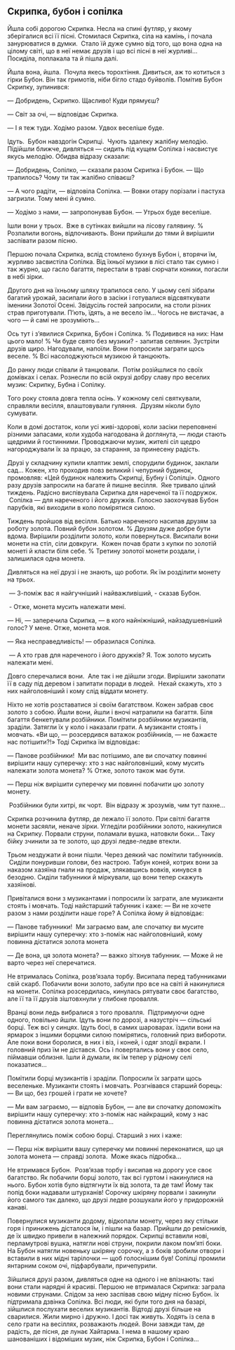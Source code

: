 ## Скрипка, бубон і сопілка

Йшла собі дорогою Скрипка.
Несла на спині футляр, у якому зберігалися всі її пісні.
Стомилася Скрипка, сіла на камінь, і почала занурюватися в думки.
 Стало їй дуже сумно від того, що вона одна на цілому світі, що в неї немає друзів і що всі пісні в неї журливі...
Посиділа, поплакала та й пішла далі.

Йшла вона, йшла.
 Почула якесь торохтіння.
Дивиться, аж то котиться з гірки Бубон.
Він так гримотів, ніби бігло стадо буйволів.
Помітив Бубон Скрипку, зупинився:

— Добридень, Скрипко.
Щасливо! Куди прямуєш?

— Світ за очі, — відповідає Скрипка.

— І я теж туди.
Ходімо разом.
Удвох веселіше буде.

Ідуть.
 Бубон навздогін Скрипці.
 Чують здалеку жалібну мелодію.
Підійшли ближче, дивляться — сидить під кущем Сопілка і насвистує якусь мелодію.
Обидва відразу сказали:

— Добридень, Сопілко, — сказали разом Скрипка і Бубон.
— Що трапилось?
Чому ти так жалібно співаєш?

— А чого радіти, — відповіла Сопілка. — Вовки отару порізали і пастуха загризли.Тому мені й сумно.
— Ходімо з нами, — запропонував Бубон. — Утрьох буде веселіше.

Ішли вони у трьох.
 Вже в сутінках вийшли на лісову галявину.
% Розпалили вогонь, відпочивають.
Вони прийшли до тями й вирішили заспівати разом пісню.

Першою почала Скрипка, вслід стомлено бухнув Бубон і, вторячи їм, журливо засвистіла Сопілка.
Від їхньої музики в лісі стало так сумно і так журно, що гасло багаття, перестали в траві сюрчати коники, погасли в небі зірки.

Другого дня на їхньому шляху трапилося село.
У цьому селі зібрали багатий урожай, засипали його в засіки і готувалися відсвяткувати іменини Золотої Осені.
Звідусіль гостей запросили, на столи різних страв приготували.
П’ють, їдять, а не весело їм...
Чогось не вистачає, а чого — й самі не зрозуміють...

Ось тут і з’явилися Скрипка, Бубон і Сопілка.
% Подивився на них: Нам цього мало!
% Чи буде свято без музики? - запитав селянин.
Зустріли друзів щиро.
Нагодували, напоїли.
Вони попросили заграти щось веселе.
% Всі насолоджуються музикою й танцюють.

До ранку люди співали й танцювали.
 Потім розійшлися по своїх домівках і селах.
Рознесли по всій окрузі добру славу про веселих музик: Скрипку, Бубна і Сопілку.

Того року стояла довга тепла осінь.
У кожному селі святкували, справляли весілля, влаштовували гуляння.
 Друзям ніколи було сумувати.

Коли в домі достаток, коли усі живі-здорові, коли засіки переповнені різними запасами, коли худоба нагодована й доглянута, — люди стають щедрими й гостинними.
Проводжаючи музик, жителі сіл щедро нагороджували їх за працю, за старання, за принесену радість.

Друзі у складчину купили клаптик землі, спорудили будинок, заклали сад...
Кожен, хто проходив повз великий і чепурний будинок, промовляв: «Цей будинок належить Скрипці, Бубну і Сопілці».
Одного разу друзів запросили на багате й пишне весілля.
 Яке тривало цілий тиждень.
Радісно виспівувала Скрипка для нареченої та її подружок.
 Сопілка — для нареченого і його дружків.
Голосно заохочував Бубон парубків, які виходили в коло помірятися силою.

Тиждень пройшов від весілля.
Батько нареченого насипав друзям за роботу золота.
Повний бубон золотом.
% Друзям дуже добре бути вдома.
Вирішили розділити золото, коли повернуться.
Висипали вони монети на стіл, сіли довкруги.
 Кожен почав брати з купки по золотій монеті й класти біля себе.
% Третину золотої монети роздали, і залишилася одна монета.

Дивляться на неї друзі і не знають, що роботи.
Як їм розділити монету на трьох.

 — З-поміж вас я найгучніший і найважливіший, - сказав Бубон.

 - Отже, монета мусить належати мені.

— Ні, — заперечила Скрипка, — в кого найніжніший, найзадушевніший голос?
У мене.
Отже, монета моя.

— Яка несправедливість! — образилася Сопілка.

 — А хто грав для нареченого і його дружків?
Я.
Тож золото мусить належати мені.

Довго сперечалися вони.
 Але так і не дійшли згоди.
Вирішили закопати її в саду під деревом і запитати поради в людей.
 Нехай скажуть, хто з них найголовніший і кому слід віддати монету.

Ніхто не хотів розставатися зі своїм багатством.
Кожен забрав своє золото з собою.
Йшли вони, йшли і вночі натрапили на багаття.
Біля багаття бенкетували розбійники.
Помітили розбійники музикантів, зраділи.
Затягли їх у коло і наказали грати.
А музиканти стоять і мовчать.
«Ви що, — розсердився ватажок розбійників, — не бажаєте нас потішити?!»
Тоді Скрипка їм відповідає:

— Панове розбійники!
 Ми вас потішимо, але ви спочатку повинні вирішити нашу суперечку: хто з нас найголовніший, кому мусить належати золота монета?
% Отже, золото також має бути.

— Перш ніж вирішити суперечку ми повинні побачити цю золоту монету.

 Розбійники були хитрі, як чорт.
 Він відразу ж зрозумів, чим тут пахне...

Скрипка розчинила футляр, де лежало її золото.
При світлі багаття монети засяяли, неначе зірки.
Угледіли розбійники золото, накинулися на Скрипку.
Порвали струни, поламали вушка, натовкли боки...
Таку бійку зчинили за те золото, що друзі ледве-ледве втекли.

Трьом нездужати й вони пішли.
Через деякий час помітили табунників.
 Сиділи понуривши голови, без настрою.
Табун коней, котрих вони за наказом хазяїна гнали на продаж, злякавшись вовків, кинувся в безодню.
Сиділи табунники й міркували, що вони тепер скажуть хазяїнові.

Привіталися вони з музикантами і попросили їх заграти, але музиканти стоять і мовчать.
Тоді найстарший табунник і каже: — Ви не хочете разом з нами розділити наше горе?
А Сопілка йому й відповідає:

— Панове табунники!
 Ми заграємо вам, але спочатку ви мусите вирішити нашу суперечку: хто з-поміж нас найголовніший, кому повинна дістатися золота монета

— Де вона, ця золота монета? — важко зітхнув табунник. — Може й не варто через неї сперечатися.

Не втрималась Сопілка, розв’язала торбу.
Висипала перед табунниками свій скарб.
Побачили вони золото, забули про все на світі й накинулися на монети.
Сопілка розсердилась, кинулась рятувати своє багатство, але її та її друзів зіштовхнули у глибоке провалля.

Вранці вони ледь вибралися з того провалля.
 Підтримуючи одне одного, повільно йшли.
Ідуть вони по дорозі, а назустріч — сільські борці.
Теж всі у синцях.
Ідуть босі, в самих шароварах.
їздили вони на ярмарок з іншими борцями силою помірятись, головний приз вибороти.
Але поки вони боролися, в них і віз, і коней, і одяг злодії вкрали.
І головний приз їм не дістався.
Ось і повертались вони у своє село, піймавши облизня.
Ішли й думали, як їм тепер у рідному селі показатися...

Помітили борці музикантів і зраділи.
Попросили їх заграти щось веселеньке.
Музиканти стоять і мовчать.
Розгнівався старший борець: — Ви що, без грошей і грати не хочете?

— Ми вам заграємо, — відповів Бубон, — але ви спочатку допоможіть вирішити нашу суперечку: хто з-поміж нас найкращий, кому з нас повинна дістатися золота монета...

Переглянулись поміж собою борці.
Старший з них і каже:

— Перш ніж вирішити вашу суперечку ми повинні переконатися, що ця золота монета — справді золота.
 Може якась підробка...

Не втримався Бубон.
 Розв’язав торбу і висипав на дорогу усе своє багатство.
Як побачили борці золото, так всі гуртом і накинулися на нього.
Бубон хотів було відтягнути їх від золота, та де там!
Йому так попід боки надавали штурханів!Сорочку шкіряну порвали і закинули його самого так далеко, що друзі ледве розшукали його у придорожній канаві.

Повернулися музиканти додому, відкопали монету, через яку стільки горя і принижень дісталося їм, і пішли на базар.
Прийшли до ремісників, де їх швидко привели в належний порядок.
Скрипці вставили нові, перламутрові вушка, натягли нові струни, покрили лаком пом’яті боки.
На Бубон натягли новеньку шкіряну сорочку, а з боків зробили отвори і вставили в них мідні тарілочки — щоб голоснішим був!
Сопілці промили янтарним соком очі, підфарбували, причепурили.

Зійшлися друзі разом, дивляться одне на одного і не впізнають: такі вони стали нарядні й красиві.
Першою не втрималася Скрипка: заграла новими струнами.
Слідом за нею заспівав свою мідну пісню Бубон.
їх підтримала дзвінка Сопілка.
Всі люди, які були того дня на базарі, зійшлися послухати веселих музикантів.
Відтоді друзі більше на сварилися.
Жили мирно і дружно.
І досі так живуть.
Ходять із села в село грати на весіллях, розважають людей.
Вони завжди там, де радість, де пісня, де лунає Хайтарма.
І нема в нашому краю шанованіших і відоміших музик, ніж Скрипка, Бубон і Сопілка...
